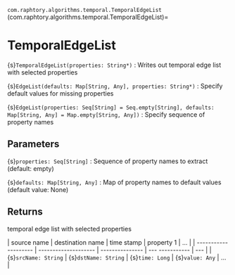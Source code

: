 `com.raphtory.algorithms.temporal.TemporalEdgeList`
(com.raphtory.algorithms.temporal.TemporalEdgeList)=
# TemporalEdgeList

 {s}`TemporalEdgeList(properties: String*)`
 : Writes out temporal edge list with selected properties

 {s}`EdgeList(defaults: Map[String, Any], properties: String*)`
 : Specify default values for missing properties

 {s}`EdgeList(properties: Seq[String] = Seq.empty[String], defaults: Map[String, Any] = Map.empty[String, Any])`
 : Specify sequence of property names

 ## Parameters

 {s}`properties: Seq[String]`
 : Sequence of property names to extract (default: empty)

 {s}`defaults: Map[String, Any]`
 : Map of property names to default values (default value: None)

 ## Returns

temporal edge list with selected properties

 | source name          | destination name     | time stamp      |  property 1     | ... |
 | -------------------- | -------------------- | --------------- | --- ----------- | --- |
 | {s}`srcName: String` | {s}`dstName: String` | {s}`time: Long` | {s}`value: Any` | ... |